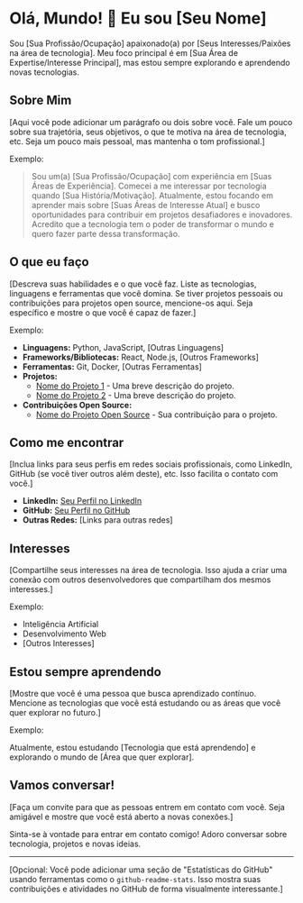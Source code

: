 # Olá, Mundo! 👋 Eu sou [Seu Nome]

Sou [Sua Profissão/Ocupação] apaixonado(a) por [Seus Interesses/Paixões na área de tecnologia].  Meu foco principal é em [Sua Área de Expertise/Interesse Principal], mas estou sempre explorando e aprendendo novas tecnologias.

## Sobre Mim

[Aqui você pode adicionar um parágrafo ou dois sobre você. Fale um pouco sobre sua trajetória, seus objetivos, o que te motiva na área de tecnologia, etc. Seja um pouco mais pessoal, mas mantenha o tom profissional.]

Exemplo:

> Sou um(a) [Sua Profissão/Ocupação] com experiência em [Suas Áreas de Experiência].  Comecei a me interessar por tecnologia quando [Sua História/Motivação].  Atualmente, estou focando em aprender mais sobre [Suas Áreas de Interesse Atual] e busco oportunidades para contribuir em projetos desafiadores e inovadores. Acredito que a tecnologia tem o poder de transformar o mundo e quero fazer parte dessa transformação.

## O que eu faço

[Descreva suas habilidades e o que você faz.  Liste as tecnologias, linguagens e ferramentas que você domina.  Se tiver projetos pessoais ou contribuições para projetos open source, mencione-os aqui.  Seja específico e mostre o que você é capaz de fazer.]

Exemplo:

* **Linguagens:** Python, JavaScript, [Outras Linguagens]
* **Frameworks/Bibliotecas:** React, Node.js, [Outros Frameworks]
* **Ferramentas:** Git, Docker, [Outras Ferramentas]
* **Projetos:**
    * [Nome do Projeto 1](link-para-o-projeto-1) - Uma breve descrição do projeto.
    * [Nome do Projeto 2](link-para-o-projeto-2) - Uma breve descrição do projeto.
* **Contribuições Open Source:**
    * [Nome do Projeto Open Source](link-para-a-contribuição) - Sua contribuição para o projeto.

## Como me encontrar

[Inclua links para seus perfis em redes sociais profissionais, como LinkedIn, GitHub (se você tiver outros além deste), etc.  Isso facilita o contato com você.]

* **LinkedIn:** [Seu Perfil no LinkedIn](link-para-o-seu-linkedin)
* **GitHub:** [Seu Perfil no GitHub](link-para-o-seu-github)
* **Outras Redes:** [Links para outras redes]

## Interesses

[Compartilhe seus interesses na área de tecnologia.  Isso ajuda a criar uma conexão com outros desenvolvedores que compartilham dos mesmos interesses.]

Exemplo:

* Inteligência Artificial
* Desenvolvimento Web
* [Outros Interesses]

## Estou sempre aprendendo

[Mostre que você é uma pessoa que busca aprendizado contínuo.  Mencione as tecnologias que você está estudando ou as áreas que você quer explorar no futuro.]

Exemplo:

Atualmente, estou estudando [Tecnologia que está aprendendo] e explorando o mundo de [Área que quer explorar].

## Vamos conversar!

[Faça um convite para que as pessoas entrem em contato com você.  Seja amigável e mostre que você está aberto a novas conexões.]

Sinta-se à vontade para entrar em contato comigo! Adoro conversar sobre tecnologia, projetos e novas ideias.

---

[Opcional: Você pode adicionar uma seção de "Estatísticas do GitHub" usando ferramentas como o `github-readme-stats`.  Isso mostra suas contribuições e atividades no GitHub de forma visualmente interessante.]
